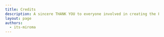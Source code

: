 ```yaml
---
title: Credits
description: A sincere THANK YOU to everyone involved in creating the Fabric Documentation!
layout: page
authors:
  - its-miroma
---
```


<script setup lang="ts">
import { useData } from "vitepress";
import {
  VPTeamMembers,
  VPTeamPage,
  VPTeamPageSection,
  VPTeamPageTitle,
} from "vitepress/theme";
import { computed } from "vue";

import { data as _authors } from "/.vitepress/data/authors.data";
import { data as _committers } from "/.vitepress/data/committers.data";
import { data as _maintainers } from "/.vitepress/data/maintainers.data";
import { data as _translators } from "/.vitepress/data/translators.data";
import { Fabric } from "/.vitepress/types";

const data = useData();
const options = computed(
  () => data.theme.value.credits as Fabric.CreditsOptions
);

const authors = _authors.map((author) => ({
  ...author,
  title:
    author.number === 1
      ? options.value.authors.description.singular
      : options.value.authors.description.plural.replace(
          "%d",
          author.number.toString()
        ),
}));

const committers = _committers.map((committer) => ({
  ...committer,
  title:
    committer.number === 1
      ? options.value.committers.description.singular
      : options.value.committers.description.plural.replace(
          "%d",
          committer.number.toString()
        ),
}));

const maintainers = _maintainers;

const translators = _translators.map((translator) => ({
  ...translator,
  title:
    translator.number === 1
      ? options.value.translators.description.singular
      : options.value.translators.description.plural.replace(
          "%d",
          translator.number.toString()
        ),
}));
</script>

<VPTeamPage>
  <VPTeamPageTitle>
    <template #title>{{ $frontmatter.title }}</template>
    <template #lead>{{ $frontmatter.description }}</template>
  </VPTeamPageTitle>
  <VPTeamPageSection v-if="maintainers.length">
    <template #title>{{ options!.maintainers.title }}</template>
    <template #members>
      <VPTeamMembers :members="maintainers" />
    </template>
  </VPTeamPageSection>
  <VPTeamPageSection v-if="committers.length">
    <template #title>{{ options!.committers.title }}</template>
    <template #members>
      <VPTeamMembers :members="committers" size="small" />
    </template>
  </VPTeamPageSection>
  <VPTeamPageSection v-if="authors.length">
    <template #title>{{ options!.authors.title }}</template>
    <template #members>
      <VPTeamMembers :members="authors" size="small" />
    </template>
  </VPTeamPageSection>
  <VPTeamPageSection v-if="translators.length">
    <template #title>{{ options!.translators.title }}</template>
    <template #members>
      <VPTeamMembers :members="translators" size="small" />
    </template>
  </VPTeamPageSection>
</VPTeamPage>
